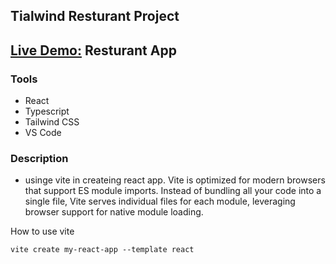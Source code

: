 ## Tialwind Resturant Project                                                                   
## [Live Demo:](https://tailwind-resturant.netlify.app/) Resturant App


### Tools

- React
- Typescript
- Tailwind CSS
- VS Code


### Description

- usinge vite in createing react app. Vite is optimized for modern browsers that support ES module imports. Instead of bundling all your code into a single file, Vite serves individual files for each module, leveraging browser support for native module loading.

 How to use vite

```
vite create my-react-app --template react
```


